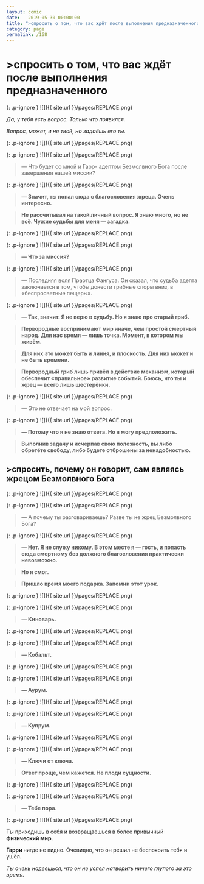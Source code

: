 ```yaml
---
layout: comic
date:   2019-05-30 00:00:00 
title: ">спросить о том, что вас ждёт после выполнения предназначенного"
category: page
permalink: /168
---
```

# >спросить о том, что вас ждёт после выполнения предназначенного

{: .p-ignore }
![]({{ site.url }}/pages/REPLACE.png)

<em>Да, у тебя есть вопрос. Только что появился.</em>

<em>Вопрос, может, и не твой, но задаёшь его ты.</em>

{: .p-ignore }
![]({{ site.url }}/pages/REPLACE.png)

{: .p-ignore }
![]({{ site.url }}/pages/REPLACE.png)

<blockquote>— Что будет со мной и Гарр- адептом Безмолвного Бога после завершения нашей миссии?</blockquote>

{: .p-ignore }
![]({{ site.url }}/pages/REPLACE.png)

<blockquote><strong>— Значит, ты попал сюда с благословения жреца. Очень интересно.</strong></blockquote>

<blockquote><strong>Не рассчитывал на такой личный вопрос. Я знаю много, но не всё. Чужие судьбы для меня — загадка.</strong></blockquote>

{: .p-ignore }
![]({{ site.url }}/pages/REPLACE.png)

{: .p-ignore }
![]({{ site.url }}/pages/REPLACE.png)

<blockquote><strong>— Что за миссия?</strong></blockquote>

{: .p-ignore }
![]({{ site.url }}/pages/REPLACE.png)

<blockquote>— Последняя воля Праотца Фангуса. Он сказал, что судьба адепта заключается в том, чтобы донести грибные споры вниз, в «беспросветные пещеры».</blockquote>

{: .p-ignore }
![]({{ site.url }}/pages/REPLACE.png)

<blockquote><strong>— Так, значит. Я не верю в судьбу. Но я знаю про старый гриб.</strong></blockquote>

<blockquote><strong>Первородные воспринимают мир иначе, чем простой смертный народ. Для нас время — лишь точка. Момент, в котором мы живём.</strong></blockquote>

<blockquote><strong>Для них это может быть и линия, и плоскость. Для них может и не быть времени.</strong></blockquote>

<blockquote><strong>Первородный гриб лишь привёл в действие механизм, который обеспечит «правильное» развитие событий. Боюсь, что ты и жрец — всего лишь шестерёнки.</strong></blockquote>

{: .p-ignore }
![]({{ site.url }}/pages/REPLACE.png)

<blockquote>— Это не отвечает на мой вопрос.</blockquote>

{: .p-ignore }
![]({{ site.url }}/pages/REPLACE.png)

<blockquote><strong>— Потому что я не знаю ответа. Но я могу предположить.</strong></blockquote>

<blockquote><strong>Выполнив задачу и исчерпав свою полезность, вы либо обретёте свободу, либо будете отброшены за ненадобностью.</strong></blockquote>

## >спросить, почему он говорит, сам являясь жрецом Безмолвного Бога

{: .p-ignore }
![]({{ site.url }}/pages/REPLACE.png)

{: .p-ignore }
![]({{ site.url }}/pages/REPLACE.png)

<blockquote>— А почему ты разговариваешь? Разве ты не жрец Безмолвного Бога?</blockquote>

{: .p-ignore }
![]({{ site.url }}/pages/REPLACE.png)

<blockquote><strong>— Нет. Я не служу никому. В этом месте я — гость, и попасть сюда смертному без должного благословения практически невозможно.</strong></blockquote>

<blockquote><strong>Но я смог.</strong></blockquote>

<blockquote><strong>Пришло время моего подарка. Запомни этот урок.</strong></blockquote>

{: .p-ignore }
![]({{ site.url }}/pages/REPLACE.png)

{: .p-ignore }
![]({{ site.url }}/pages/REPLACE.png)

<blockquote><strong>— Киноварь.</strong></blockquote>

{: .p-ignore }
![]({{ site.url }}/pages/REPLACE.png)

{: .p-ignore }
![]({{ site.url }}/pages/REPLACE.png)

<blockquote><strong>— Кобальт.</strong></blockquote>

{: .p-ignore }
![]({{ site.url }}/pages/REPLACE.png)

{: .p-ignore }
![]({{ site.url }}/pages/REPLACE.png)

<blockquote><strong>— Аурум.</strong></blockquote>

{: .p-ignore }
![]({{ site.url }}/pages/REPLACE.png)

{: .p-ignore }
![]({{ site.url }}/pages/REPLACE.png)

<blockquote><strong>— Купрум.</strong></blockquote>

{: .p-ignore }
![]({{ site.url }}/pages/REPLACE.png)

{: .p-ignore }
![]({{ site.url }}/pages/REPLACE.png)

<blockquote><strong>— Ключи от ключа. </strong></blockquote>

<blockquote><strong>Ответ проще, чем кажется. Не плоди сущности.</strong></blockquote>

{: .p-ignore }
![]({{ site.url }}/pages/REPLACE.png)

{: .p-ignore }
![]({{ site.url }}/pages/REPLACE.png)

<blockquote><strong>— Тебе пора.</strong></blockquote>

{: .p-ignore }
![]({{ site.url }}/pages/REPLACE.png)

Ты приходишь в себя и возвращаешься в более привычный <strong>физический мир</strong>.

<strong>Гарри </strong>нигде не видно. Очевидно, что он решил не беспокоить тебя и ушёл. 

<em>Ты очень надеешься, что он не успел натворить ничего глупого за это время.</em>
